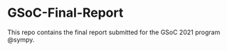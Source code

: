 # GSoC-Final-Report
This repo contains the final report submitted for the GSoC 2021 program @sympy.
